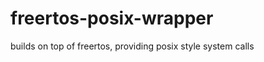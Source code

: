 freertos-posix-wrapper
======================

builds on top of freertos, providing posix style system calls
